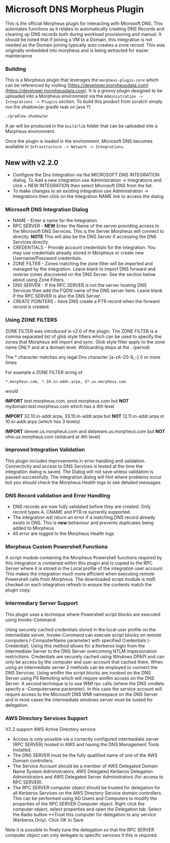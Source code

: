 # Microsoft DNS Morpheus Plugin

This is the official Morpheus plugin for interacting with Microsoft DNS. This automates functions as it relates to automatically creating DNS Records and cleaning up DNS records both during workload provisioning and manual. It should be noted that if joining a VM to a Domain, this integration is not needed as the Domain joining typically auto creates a zone record. This was originally embedded into morpheus and is being extracted for easier maintenance

### Building

This is a Morpheus plugin that leverages the `morpheus-plugin-core` which can be referenced by visiting [https://developer.morpheusdata.com](https://developer.morpheusdata.com). It is a groovy plugin designed to be uploaded into a Morpheus environment via the `Administration -> Integrations -> Plugins` section. To build this product from scratch simply run the shadowJar gradle task on java 11:

```bash
./gradlew shadowJar
```

A jar will be produced in the `build/lib` folder that can be uploaded into a Morpheus environment.

Once the plugin is loaded in the environment. Microsoft DNS becomes available in `Infrastructure -> Network -> Integrations`.

## New with v2.2.0

- Configure the Dns Integration via the MICROSOFT DNS INTEGRATION dialog. To Add a new integration use Administration -> Integrations  and click + NEW INTEGRATION then select Microsoft DNS from the list.
- To make changes to an existing integration use Administration -> Integrations then click on the Integration NAME link to access the dialog

### Microsoft DNS Integration Dialog

- NAME - Enter a name for the Integration
- RPC SERVER -  **NEW** Enter the Name of the server providing access to the Microsoft DNS Services. This is the Server Morpheus will connect to directly. **NOTE** This will also be the DNS Server if accessing the DNS Services directly.
- CREDENTIALS - Provide account credentials for the integration. You may use credentials already stored in Morpheus or create new Username/Password credentials.
- ZONE FILTER - Zones matching the zone filter will be imported and managed by the integration. Leave blank to import DNS forward and reverse zones discovered on the DNS Server. See the section below about using Zone Filters.
- DNS SERVER - If the RPC SERVER is not the server hosting DNS Services then add the FQDN name of the DNS server here. Leave blank if the RPC SERVER is also the DNS Server.
- CREATE POINTERS -  have DNS create a PTR record when the forward record is created. 

### Using ZONE FILTERS

ZONE FILTER was introduced in v2.0 of the plugin. The ZONE FILTER is a comma separated list of glob style filters which can be used to specify the zones that Morpheus will import and sync. Glob style filter apply to the zone name ONLY and at a domain level. Wildcarding stops at the . (period)

The \* character matches any legal Dns character [a-zA-Z0-9_-] 0 or more times 

For example a ZONE FILTER string of

```
*.morpheus.com, *.10.in-addr.arpa, d*.us.morpheus.com
```
would 

**IMPORT** test.morpheus.com, prod.morpheus.com but **NOT** mydomain.test.morpheus.com which has a 4th level

**IMPORT** 32.10.in-addr.arpa, 33.10.in-addr.arpa but **NOT** 12.11.in-addr.arpa or 10.in-addr.arpa (which has 3 levels)

**IMPORT** denver.us.morpheus.com and delaware.us.morpheus.com but **NOT** ohio.us.morpheus.com (wildcard at 4th level)


### Improved Integration Validation

This plugin includes improvements in error handling and validation. Connectivity and access to DNS Services is tested at the time the integration dialog is saved. The Dialog will not save unless validation is passed successfully. The integration dialog will hint where problems occur but you should check the Morpheus Health logs to see detailed messages.

### DNS Record validation and Error Handling

- DNS records are now fully validated before they are created. Only record types A, CNAME and PTR re surrently supported.
- The integration will return an error if a matching DNS record already exists in DNS. This is **new** behaviour and prevents duplicates being added to Morpheus
- All error are logged to the Morpheus Health logs

### Morpheus Custom Powershell Functions

A script module containing the Morpheus Powershell functions required by this integration is contained within this plugin and is copied to the RPC Server where it is stored in the Local profile of the integration user account. This makes the integration much more efficient when executing remote Powershell calls from Morpheus. The downloaded script module is md5 checked on each integration refresh to ensure the contents match the plugin copy. 

### Intermediary Server Support

This plugin uses a technique where Powershell script blocks are executed using Invoke-Command. 

Using securely cached credentials stored in the local user profile on the intemediate server, Invoke-Command can execute script blocks on remote computers (-ComputerName parameter) with specified Credentials (-Credential). Using this method allows for a Kerberos login from the Intermediate Server to the DNS Server overcoming NTLM impersonation restrictions. Credentials are securely cached using Windows DPAPI and can only be access by the computer and user account that cached them. When using an intermediate server 2 methods can be employed to connect the DNS Services. Using winRm the script blocks are invoked on the DNS Server using PS Remoting which will require winRm access on the DNS Server. A second technique is to use WMI rpc calls (where the DNS cmdlets specify a -Computername parameter). In this case the service account will require access to the Microsoft DNS WMI namespace on the DNS Server and in most cases the intermediate windows server must be tusted for delegation.

### AWS Directory Services Support

V2.2 support AWS Active Directory service. 

- Access is only possible via a correctly configured intermediate server (RPC SERVER) hosted in AWS and having the DNS Management Tools installed. 
- The DNS SERVER must be the fully qualified name of one of the AWS Domain controllers.
- The Service Account should be a member of AWS Delegated Domain Name System Administrators, AWS Delegated Kerberos Delegation Administrators and AWS Delegated Server Administrators (for access to RPC SERVER). 
- The RPC SERVER computer object should be trusted for delegation for all Kerberos Services on the AWS Directory Service domain controllers. This can be performed using AD Users and Computers to modify the properties of the RPC SERVER Computer object. Right click the computer object, select properties and open the Delegation tab. Select the Radio button **Trust this computer for delegation to any service (Kerberos Only). Click OK to Save

Note it is possible to finely tune the delegation so that the RPC SERVER computer object can only delegate to specific services if this is required.